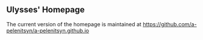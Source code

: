 ## Ulysses' Homepage

The current version of the homepage is maintained at
https://github.com/a-pelenitsyn/a-pelenitsyn.github.io

